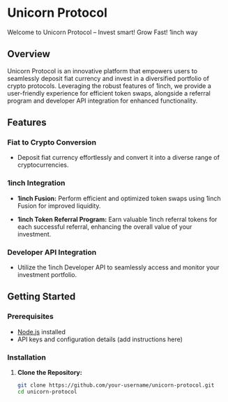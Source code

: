 # Unicorn Protocol

Welcome to Unicorn Protocol – Invest smart! Grow Fast! 1inch way

## Overview

Unicorn Protocol is an innovative platform that empowers users to seamlessly deposit fiat currency and invest in a diversified portfolio of crypto protocols. Leveraging the robust features of 1inch, we provide a user-friendly experience for efficient token swaps, alongside a referral program and developer API integration for enhanced functionality.

## Features

### Fiat to Crypto Conversion

- Deposit fiat currency effortlessly and convert it into a diverse range of cryptocurrencies.

### 1inch Integration

- **1inch Fusion:** Perform efficient and optimized token swaps using 1inch Fusion for improved liquidity.

- **1inch Token Referral Program:** Earn valuable 1inch referral tokens for each successful referral, enhancing the overall value of your investment.

### Developer API Integration

- Utilize the 1inch Developer API to seamlessly access and monitor your investment portfolio.

## Getting Started

### Prerequisites

- [Node.js](https://nodejs.org/) installed
- API keys and configuration details (add instructions here)

### Installation

1. **Clone the Repository:**
   ```bash
   git clone https://github.com/your-username/unicorn-protocol.git
   cd unicorn-protocol
   ```
